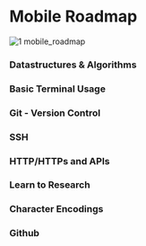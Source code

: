 # Mobile Roadmap
![1 mobile_roadmap](https://user-images.githubusercontent.com/20768506/106384565-d3c2a280-640e-11eb-813e-645ba8c7853c.png)

### Datastructures & Algorithms

### Basic Terminal Usage

### Git - Version Control

### SSH

### HTTP/HTTPs and APIs

### Learn to Research

### Character Encodings

### Github